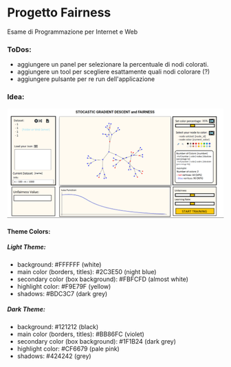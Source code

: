 # Progetto Fairness

Esame di Programmazione per Internet e Web
### ToDos: 
- aggiungere un panel per selezionare la percentuale di nodi colorati.
- aggiungere un tool per scegliere esattamente quali nodi colorare (?)
- aggiungere pulsante per re run dell'applicazione

### Idea:
![Alt text](images/mvp_1.png "Title")

#### Theme Colors:
##### Light Theme:
- background: #FFFFFF (white)
- main color (borders, titles): #2C3E50 (night blue)
- secondary color (box background): #FBFCFD (almost white)
- highlight color: #F9E79F (yellow)
- shadows: #BDC3C7 (dark grey)

##### Dark Theme:
- background: #121212 (black)
- main color (borders, titles): #BB86FC (violet)
- secondary color (box background): #1F1B24 (dark grey)
- highlight color: #CF6679 (pale pink)
- shadows: #424242 (grey)
